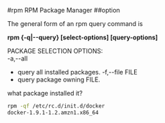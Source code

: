 #rpm
RPM Package Manager
##option




The general form of an rpm query command is

__rpm {-q|--query} [select-options] [query-options]__

PACKAGE SELECTION OPTIONS:  
-a,--all
- query all installed packages.
-f,--file FILE
- query package owning FILE.

what package installed it?
```bash
rpm -qf /etc/rc.d/init.d/docker
docker-1.9.1-1.2.amzn1.x86_64
```
